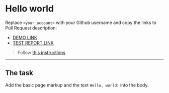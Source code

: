 # Hello world
Replace `<your_account>` with your Github username and copy the links to Pull Request description:
- [DEMO LINK](https://kitaminary.github.io/layout_hello-world/)
- [TEST REPORT LINK](https://kitaminary.github.io/layout_hello-world/report/html_report/)

> Follow [this instructions](https://mate-academy.github.io/layout_task-guideline/#how-to-solve-the-layout-tasks-on-github)
___

## The task
Add the basic page markup and the text `Hello, world!` into the body.
